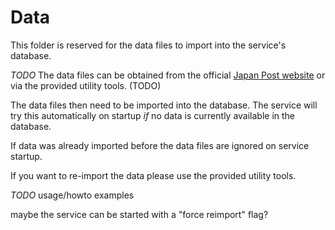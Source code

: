 # Data

This folder is reserved for the data files to import into the service's database.

*TODO* The data files can be obtained from the official [Japan Post website](https://www.post.japanpost.jp/zipcode/dl/kogaki-zip.html)
or via the provided utility tools. (TODO)

The data files then need to be imported into the database. The service will try this automatically on startup _if_ no data is currently available in the database.

If data was already imported before the data files are ignored on service startup.

If you want to re-import the data please use the provided utility tools.

*TODO* usage/howto examples

maybe the service can be started with a "force reimport" flag?
